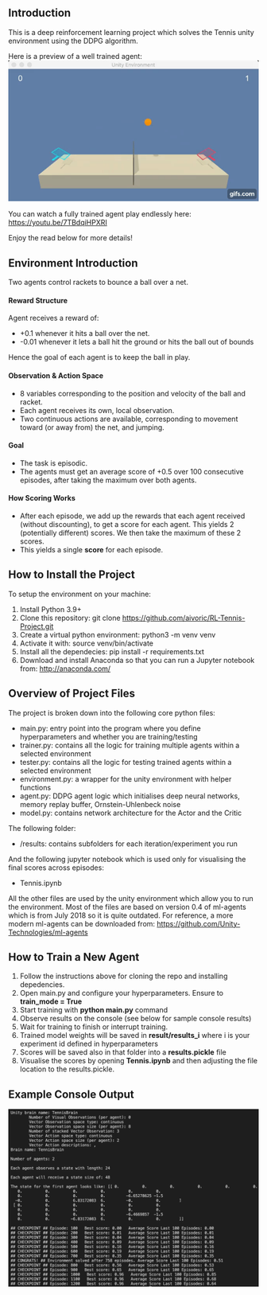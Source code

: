 ## Introduction

This is a deep reinforcement learning project which solves the Tennis unity environment using the DDPG algorithm.

Here is a preview of a well trained agent:
!["Trained Tennis Agent"](https://github.com/aivoric/RL-Tennis-Project/blob/main/images/tennis-example.gif?raw=true)

You can watch a fully trained agent play endlessly here:
https://youtu.be/7TBdqiHPXRI

Enjoy the read below for more details!

## Environment Introduction

Two agents control rackets to bounce a ball over a net. 

#### Reward Structure

Agent receives a reward of:
- +0.1 whenever it hits a ball over the net.
- -0.01 whenever it lets a ball hit the ground or hits the ball out of bounds

Hence the goal of each agent is to keep the ball in play.

#### Observation & Action Space

- 8 variables corresponding to the position and velocity of the ball and racket.
- Each agent receives its own, local observation.
- Two continuous actions are available, corresponding to movement toward (or away from) the net, and jumping.

#### Goal

- The task is episodic.
- The agents must get an average score of +0.5 over 100 consecutive episodes, after taking the maximum over both agents.

#### How Scoring Works

- After each episode, we add up the rewards that each agent received (without discounting), to get a score for each agent. This yields 2 (potentially different) scores. We then take the maximum of these 2 scores.
- This yields a single **score** for each episode.

## How to Install the Project

To setup the environment on your machine:
1. Install Python 3.9+
2. Clone this repository:
        git clone https://github.com/aivoric/RL-Tennis-Project.git
3. Create a virtual python environment:
        python3 -m venv venv
4. Activate it with:
        source venv/bin/activate
5. Install all the dependecies:
        pip install -r requirements.txt
6. Download and install Anaconda so that you can run a Jupyter notebook from:
        http://anaconda.com/

## Overview of Project Files

The project is broken down into the following core python files:
- main.py: entry point into the program where you define hyperparameters and whether you are training/testing
- trainer.py: contains all the logic for training multiple agents within a selected environment
- tester.py: contains all the logic for testing trained agents within a selected environment
- environment.py: a wrapper for the unity environment with helper functions
- agent.py: DDPG agent logic which initialises deep neural networks, memory replay buffer, Ornstein-Uhlenbeck noise
- model.py: contains network architecture for the Actor and the Critic

The following folder:
- /results: contains subfolders for each iteration/experiment you run

And the following jupyter notebook which is used only for visualising the final scores across episodes:
- Tennis.ipynb

All the other files are used by the unity environment which allow you to run the environment. Most of the files are based on version 0.4 of ml-agents which is from July 2018 so it is quite outdated. For reference, a more modern ml-agents can be downloaded from: 
https://github.com/Unity-Technologies/ml-agents 

## How to Train a New Agent

1. Follow the instructions above for cloning the repo and installing depedencies.
2. Open main.py and configure your hyperparameters. Ensure to **train_mode = True**
3. Start training with **python main.py** command
4. Observe results on the console (see below for sample console results)
5. Wait for training to finish or interrupt training. 
6. Trained model weights will be saved in **result/results_i** where i is your experiment id defined in hyperparameters
7. Scores will be saved also in that folder into a **results.pickle** file
7. Visualise the scores by opening **Tennis.ipynb** and then adjusting the file location to the results.pickle.


## Example Console Output

!["Console Output Example"](https://github.com/aivoric/RL-Tennis-Project/blob/main/images/console-output-example.png?raw=true)